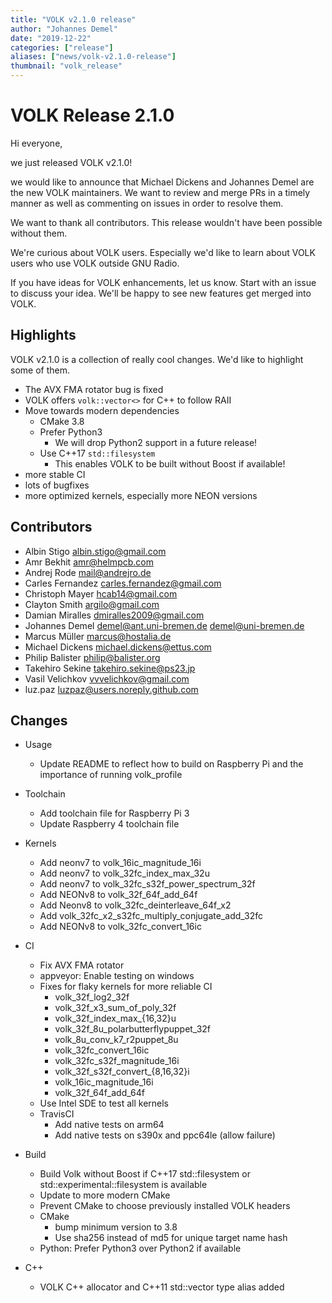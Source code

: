 ```yaml
---
title: "VOLK v2.1.0 release"
author: "Johannes Demel"
date: "2019-12-22"
categories: ["release"]
aliases: ["news/volk-v2.1.0-release"]
thumbnail: "volk_release"
---
```


# VOLK Release 2.1.0


Hi everyone,

we just released VOLK v2.1.0!

we would like to announce that Michael Dickens and Johannes Demel are
the new VOLK maintainers. We want to review and merge PRs in a timely
manner as well as commenting on issues in order to resolve them.

We want to thank all contributors. This release wouldn't have been
possible without them.

We're curious about VOLK users. Especially we'd like to learn about VOLK
users who use VOLK outside GNU Radio.

If you have ideas for VOLK enhancements, let us know. Start with an
issue to discuss your idea. We'll be happy to see new features get
merged into VOLK.

## Highlights

VOLK v2.1.0 is a collection of really cool changes. We'd like to
highlight some of them.

- The AVX FMA rotator bug is fixed
- VOLK offers `volk::vector<>` for C++ to follow RAII
- Move towards modern dependencies
    - CMake 3.8
    - Prefer Python3
        - We will drop Python2 support in a future release!
    - Use C++17 `std::filesystem`
        - This enables VOLK to be built without Boost if available!
- more stable CI
- lots of bugfixes
- more optimized kernels, especially more NEON versions

## Contributors

*  Albin Stigo <albin.stigo@gmail.com>
*  Amr Bekhit <amr@helmpcb.com>
*  Andrej Rode <mail@andrejro.de>
*  Carles Fernandez <carles.fernandez@gmail.com>
*  Christoph Mayer <hcab14@gmail.com>
*  Clayton Smith <argilo@gmail.com>
*  Damian Miralles <dmiralles2009@gmail.com>
*  Johannes Demel <demel@ant.uni-bremen.de> <demel@uni-bremen.de>
*  Marcus Müller <marcus@hostalia.de>
*  Michael Dickens <michael.dickens@ettus.com>
*  Philip Balister <philip@balister.org>
*  Takehiro Sekine <takehiro.sekine@ps23.jp>
*  Vasil Velichkov <vvvelichkov@gmail.com>
*  luz.paz <luzpaz@users.noreply.github.com>


## Changes

* Usage
    - Update README to reflect how to build on Raspberry Pi and the
importance of running volk_profile

* Toolchain
    -  Add toolchain file for Raspberry Pi 3
    -  Update Raspberry 4 toolchain file

* Kernels
    - Add neonv7 to volk_16ic_magnitude_16i
    - Add neonv7 to volk_32fc_index_max_32u
    - Add neonv7 to volk_32fc_s32f_power_spectrum_32f
    - Add NEONv8 to volk_32f_64f_add_64f
    - Add Neonv8 to volk_32fc_deinterleave_64f_x2
    - Add volk_32fc_x2_s32fc_multiply_conjugate_add_32fc
    - Add NEONv8 to volk_32fc_convert_16ic

* CI
    - Fix AVX FMA rotator
    - appveyor: Enable testing on windows
    - Fixes for flaky kernels for more reliable CI
        - volk_32f_log2_32f
        - volk_32f_x3_sum_of_poly_32f
        - volk_32f_index_max_{16,32}u
        - volk_32f_8u_polarbutterflypuppet_32f
        - volk_8u_conv_k7_r2puppet_8u
        - volk_32fc_convert_16ic
        - volk_32fc_s32f_magnitude_16i
        - volk_32f_s32f_convert_{8,16,32}i
        - volk_16ic_magnitude_16i
        - volk_32f_64f_add_64f
    - Use Intel SDE to test all kernels
    - TravisCI
        - Add native tests on arm64
        - Add native tests on s390x and ppc64le (allow failure)

* Build
    - Build Volk without Boost if C++17 std::filesystem or
std::experimental::filesystem is available
    - Update to more modern CMake
    - Prevent CMake to choose previously installed VOLK headers
    - CMake
        - bump minimum version to 3.8
        - Use sha256 instead of md5 for unique target name hash
    - Python: Prefer Python3 over Python2 if available

* C++
    - VOLK C++ allocator and C++11 std::vector type alias added

